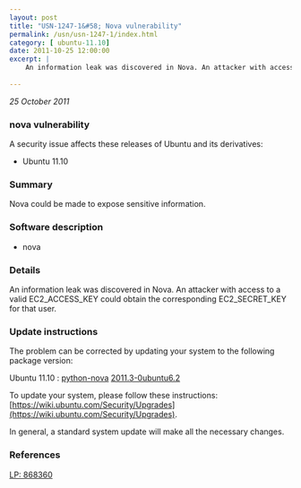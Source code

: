 ```yaml
---
layout: post
title: "USN-1247-1&#58; Nova vulnerability"
permalink: /usn/usn-1247-1/index.html
category: [ ubuntu-11.10]
date: 2011-10-25 12:00:00
excerpt: |
    An information leak was discovered in Nova. An attacker with access to a valid EC2_ACCESS_KEY could obtain the corresponding EC2_SECRET_KEY for that user. 
    
--- 
```

 
 

*25 October 2011*

### nova vulnerability

A security issue affects these releases of Ubuntu and its derivatives:

* Ubuntu 11.10

### Summary

Nova could be made to expose sensitive information. 

### Software description

* nova 

### Details

An information leak was discovered in Nova. An attacker with access to a valid EC2_ACCESS_KEY could obtain the corresponding EC2_SECRET_KEY for that user. 

### Update instructions

The problem can be corrected by updating your system to the following package version:

Ubuntu 11.10
 : [python-nova](https://launchpad.net/ubuntu/+source/nova) <span> [2011.3-0ubuntu6.2](https://launchpad.net/ubuntu/+source/nova/2011.3-0ubuntu6.2) </span> 

To update your system, please follow these instructions: [https://wiki.ubuntu.com/Security/Upgrades](https://wiki.ubuntu.com/Security/Upgrades).

In general, a standard system update will make all the necessary changes. 

### References

 
 [LP: 868360](https://launchpad.net/bugs/868360)
 

